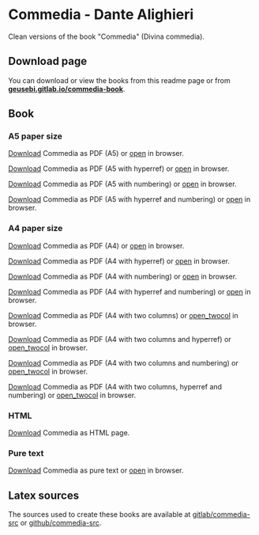 # Commedia - Dante Alighieri

Clean versions of the book "Commedia" (Divina commedia).

## Download page

[books]: https://geusebi.gitlab.io/commedia-book "Books"
You can download or view the books from this readme page or from 
**[geusebi.gitlab.io/commedia-book][books]**.

## Book

### A5 paper size
[pdf_download_a5]: https://gitlab.com/geusebi/commedia-book/raw/master/book/commedia-a5.pdf?inline=false "Commedia - Dante Alighieri"
[pdf_download_a5_hr]: https://gitlab.com/geusebi/commedia-book/raw/master/book/commedia-a5-hr.pdf?inline=false "Commedia - Dante Alighieri"
[pdf_view_a5]: https://gitlab.com/geusebi/commedia-book/raw/master/book/commedia-a5.pdf?inline=true "Commedia - Dante Alighieri"
[pdf_view_a5_hr]: https://gitlab.com/geusebi/commedia-book/raw/master/book/commedia-a5-hr.pdf?inline=true "Commedia - Dante Alighieri"

[Download][pdf_download_a5] Commedia as PDF (A5) or [open][pdf_view_a5] in browser.

[Download][pdf_download_a5_hr] Commedia as PDF (A5 with hyperref) or [open][pdf_view_a5_hr] in browser.

[pdf_download_a5_num]: https://gitlab.com/geusebi/commedia-book/raw/master/book/commedia-a5-num.pdf?inline=false "Commedia - Dante Alighieri"
[pdf_download_a5_hr_num]: https://gitlab.com/geusebi/commedia-book/raw/master/book/commedia-a5-hr-num.pdf?inline=false "Commedia - Dante Alighieri"
[pdf_view_a5_num]: https://gitlab.com/geusebi/commedia-book/raw/master/book/commedia-a5-num.pdf?inline=true "Commedia - Dante Alighieri"
[pdf_view_a5_hr_num]: https://gitlab.com/geusebi/commedia-book/raw/master/book/commedia-a5-hr-num.pdf?inline=true "Commedia - Dante Alighieri"

[Download][pdf_download_a5_num] Commedia as PDF (A5 with numbering) or [open][pdf_view_a5_num] in browser.

[Download][pdf_download_a5_hr_num] Commedia as PDF (A5 with hyperref and numbering) or [open][pdf_view_a5_hr_num] in browser.

### A4 paper size
[pdf_download_a4]: https://gitlab.com/geusebi/commedia-book/raw/master/book/commedia-a4.pdf?inline=false "Commedia - Dante Alighieri"
[pdf_download_a4_hr]: https://gitlab.com/geusebi/commedia-book/raw/master/book/commedia-a4-hr.pdf?inline=false "Commedia - Dante Alighieri"
[pdf_view_a4]: https://gitlab.com/geusebi/commedia-book/raw/master/book/commedia-a4.pdf?inline=true "Commedia - Dante Alighieri"
[pdf_view_a4_hr]: https://gitlab.com/geusebi/commedia-book/raw/master/book/commedia-a4-hr.pdf?inline=true "Commedia - Dante Alighieri"

[Download][pdf_download_a4] Commedia as PDF (A4) or [open][pdf_view_a4] in browser.

[Download][pdf_download_a4_hr] Commedia as PDF (A4 with hyperref) or [open][pdf_view_a4_hr] in browser.

[pdf_download_a4_num]: https://gitlab.com/geusebi/commedia-book/raw/master/book/commedia-a4-num.pdf?inline=false "Commedia - Dante Alighieri"
[pdf_download_a4_hr_num]: https://gitlab.com/geusebi/commedia-book/raw/master/book/commedia-a4-hr-num.pdf?inline=false "Commedia - Dante Alighieri"
[pdf_view_a4_num]: https://gitlab.com/geusebi/commedia-book/raw/master/book/commedia-a4-num.pdf?inline=true "Commedia - Dante Alighieri"
[pdf_view_a4_hr_num]: https://gitlab.com/geusebi/commedia-book/raw/master/book/commedia-a4-hr-num.pdf?inline=true "Commedia - Dante Alighieri"

[Download][pdf_download_a4_num] Commedia as PDF (A4 with numbering) or [open][pdf_view_a4_num] in browser.

[Download][pdf_download_a4_hr_num] Commedia as PDF (A4 with hyperref and numbering) or [open][pdf_view_a4_hr_num] in browser.

[pdf_download_a4_twocol]: https://gitlab.com/geusebi/commedia-book/raw/master/book/commedia-a4-twocol.pdf?inline=false "Commedia - Dante Alighieri"
[pdf_download_a4_hr_twocol]: https://gitlab.com/geusebi/commedia-book/raw/master/book/commedia-a4-hr-twocol.pdf?inline=false "Commedia - Dante Alighieri"
[pdf_view_a4_twocol]: https://gitlab.com/geusebi/commedia-book/raw/master/book/commedia-a4-twocol.pdf?inline=true "Commedia - Dante Alighieri"
[pdf_view_a4_hr_twocol]: https://gitlab.com/geusebi/commedia-book/raw/master/book/commedia-a4-hr-twocol.pdf?inline=true "Commedia - Dante Alighieri"

[Download][pdf_download_a4_twocol] Commedia as PDF (A4 with two columns) or [open_twocol][pdf_view_a4_twocol] in browser.

[Download][pdf_download_a4_hr_twocol] Commedia as PDF (A4 with two columns and hyperref) or [open_twocol][pdf_view_a4_hr_twocol] in browser.

[pdf_download_a4_num_twocol]: https://gitlab.com/geusebi/commedia-book/raw/master/book/commedia-a4-num-twocol.pdf?inline=false "Commedia - Dante Alighieri"
[pdf_download_a4_hr_num_twocol]: https://gitlab.com/geusebi/commedia-book/raw/master/book/commedia-a4-hr-num-twocol.pdf?inline=false "Commedia - Dante Alighieri"
[pdf_view_a4_num_twocol]: https://gitlab.com/geusebi/commedia-book/raw/master/book/commedia-a4-num-twocol.pdf?inline=true "Commedia - Dante Alighieri"
[pdf_view_a4_hr_num_twocol]: https://gitlab.com/geusebi/commedia-book/raw/master/book/commedia-a4-hr-num-twocol.pdf?inline=true "Commedia - Dante Alighieri"

[Download][pdf_download_a4_num_twocol] Commedia as PDF (A4 with two columns and numbering) or [open_twocol][pdf_view_a4_num_twocol] in browser.

[Download][pdf_download_a4_hr_num_twocol] Commedia as PDF (A4 with two columns, hyperref and numbering) or [open_twocol][pdf_view_a4_hr_num_twocol] in browser.

### HTML
[html_download]: https://gitlab.com/geusebi/commedia-book/raw/master/book/commedia.html?inline=false "Commedia - Dante Alighieri"

[Download][html_download] Commedia as HTML page.

### Pure text
[txt_download]: https://gitlab.com/geusebi/commedia-book/raw/master/book/commedia.txt?inline=false "Commedia - Dante Alighieri"
[txt_view]: https://gitlab.com/geusebi/commedia-book/raw/master/book/commedia.txt?inline=true "Commedia - Dante Alighieri"

[Download][txt_download] Commedia as pure text or [open][txt_view] in browser.

## Latex sources

The sources used to create these books are available at
[gitlab/commedia-src](https://gitlab.com/geusebi/commedia-src "Divina commedia") or
[github/commedia-src](https://github.com/geusebi/commedia-src "Divina commedia").
